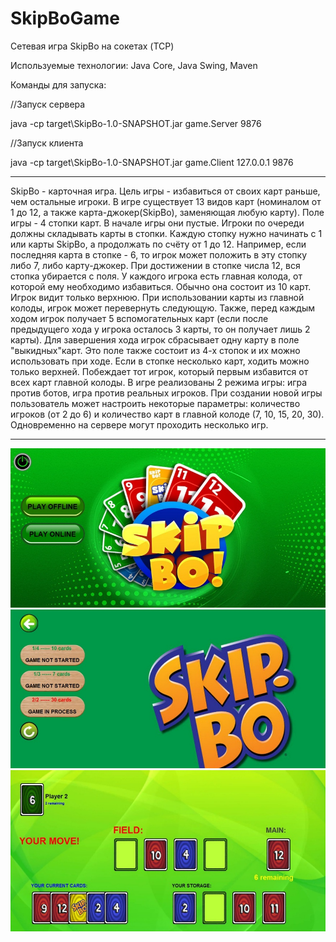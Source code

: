 # SkipBoGame
Сетевая игра SkipBo на сокетах (TCP)

Используемые технологии: Java Core, Java Swing, Maven

Команды для запуска:

//Запуск сервера

java -cp target\SkipBo-1.0-SNAPSHOT.jar game.Server 9876

//Запуск клиента

java -cp target\SkipBo-1.0-SNAPSHOT.jar game.Client 127.0.0.1 9876

-----------------------------------------------------------------------------------------------------------------------------------------------------------------------------
SkipBo - карточная игра. Цель игры - избавиться от своих карт раньше, чем остальные игроки. В игре существует 13 видов карт (номиналом от 1 до 12, а также карта-джокер(SkipBo), заменяющая любую карту).
Поле игры - 4 стопки карт. В начале игры они пустые. Игроки по очереди должны складывать карты в стопки. Каждую стопку нужно начинать с 1 или карты SkipBo, а продолжать по счёту от 1 до 12. Например, если последняя карта в стопке - 6, то игрок может положить в эту стопку либо 7, либо карту-джокер. При достижении в стопке числа 12, вся стопка убирается с поля. У каждого игрока есть главная колода, от которой ему необходимо избавиться. Обычно она состоит из 10 карт. Игрок видит только верхнюю. При использовании карты из главной колоды, игрок может перевернуть следующую. Также, перед каждым ходом игрок получает 5 вспомогательных карт (если после предыдущего хода у игрока осталось 3 карты, то он получает лишь 2 карты). Для завершения хода игрок сбрасывает одну карту в поле "выкидных"карт. Это поле также состоит из 4-х стопок и их можно использовать при ходе. Если в стопке несколько карт, ходить можно только верхней. Побеждает тот игрок, который первым избавится от всех карт главной колоды. В игре реализованы 2 режима игры: игра против ботов, игра против реальных игроков. При создании новой игры пользователь может настроить некоторые параметры: количество игроков (от 2 до 6) и количество карт в главной колоде (7, 10, 15, 20, 30). Одновременно на сервере могут проходить несколько игр.

-----------------------------------------------------------------------------------------------------------------------------------------------------------------------------
![Screenshot](https://github.com/Misha-lab/SkipBoGame/blob/main/screenshots/1.jpg)
![Screenshot](https://github.com/Misha-lab/SkipBoGame/blob/main/screenshots/2.jpg)
![Screenshot](https://github.com/Misha-lab/SkipBoGame/blob/main/screenshots/3.jpg)
